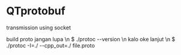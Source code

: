 # QTprotobuf
transmission using socket

build proto jangan lupa \n
$ ./protoc --version   \n
kalo oke lanjut        \n
$ ./protoc -I=./ --cpp_out=./ file.proto 
